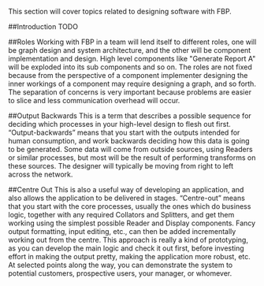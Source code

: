 This section will cover topics related to designing software with FBP.

##Introduction
TODO

##Roles
Working with FBP in a team will lend itself to different roles, one will be graph design and system architecture, and the other will be component implementation and design. High level components like "Generate Report A" will be exploded into its sub components and so on. The roles are not fixed because from the perspective of a component implementer designing the inner workings of a component may require designing a graph, and so forth. The separation of concerns is very important because problems are easier to slice and less communication overhead will occur.

##Output Backwards
This is a term that describes a possible sequence for deciding which processes in your high-level design to flesh out first.  “Output-backwards” means that you start with the outputs intended for human consumption, and work backwards deciding how this data is going to be generated. Some data will come from outside sources, using Readers or similar processes, but most will be the result of performing transforms on these sources. The designer will typically be moving from right to left across the network.

##Centre Out
This is also a useful way of developing an application, and also allows the application to be delivered in stages.  “Centre-out” means that you start with the core processes, usually the ones which do business logic, together with any required Collators and Splitters, and get them working using the simplest possible Reader and Display components. Fancy output formatting, input editing, etc., can then be added incrementally working out from the centre. This approach is really a kind of prototyping, as you can develop the main logic and check it out first, before investing effort in making the output pretty, making the application more robust, etc. At selected points along the way, you can demonstrate the system to potential customers, prospective users, your manager, or whomever.
